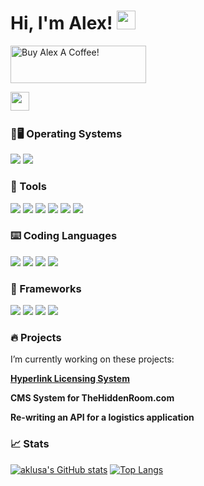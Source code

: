 # Hi, I'm Alex! <img src="https://raw.githubusercontent.com/aklusa022/wave.gif" width="30px">


<p align='left'>
<a href="https://www.buymeacoffee.com/aklusa" target="_blank"><img src="https://cdn.buymeacoffee.com/buttons/v2/default-blue.png" alt="Buy Alex A Coffee!" style="height: 60px !important;width: 217px !important;" ></a>
</p>
<p align='left'>
<a href="https://www.linkedin.com/in/alexander-klusa-2050b3225/"><img height="30" src="https://raw.githubusercontent.com/aklusa022/aklusa022/master/icons/logo-linkedin_white.png"></a>&nbsp;&nbsp;
</p>

### 🔧🖥️ Operating Systems

![](https://img.shields.io/badge/OS-Linux-informational?style=flat&logo=linux&logoColor=white&color=blue)
![](https://img.shields.io/badge/OS-Windows-informational?style=flat&logo=windows&logoColor=white&color=blue)

### 🔧 Tools
![](https://img.shields.io/badge/IDE-Intellij_Idea-informational?style=flat&logo=intellijidea&logoColor=white&color=purple) ![](https://img.shields.io/badge/IDE-Pycharm-informational?style=flat&logo=pycharm&logoColor=white&color=darkgreen) ![](https://img.shields.io/badge/IDE-Rider-informational?style=flat&logo=rider&logoColor=white&color=darkgreen) ![](https://img.shields.io/badge/Testing-Postman-informational?style=flat&logo=postman&logoColor=white&color=orange) ![](https://img.shields.io/badge/Hardware-Raspberry_Pi-informational?style=flat&logo=RaspberryPi&logoColor=white&color=red)
![](https://img.shields.io/badge/Text_Editor-Sublime_Text_3-informational?style=flat&logo=SublimeText&logoColor=white&color=orange)

### ⌨️ Coding Languages
![](https://img.shields.io/badge/Language-Javascript-informational?style=flat&logo=javascript&logoColor=yello&color=blue)
![](https://img.shields.io/badge/Language-Java-informational?style=flat&logo=java&logoColor=brown&color=brown)
![](https://img.shields.io/badge/Language-CSharp-informational?style=flat&logo=csharp&logoColor=blue&color=blue)
![](https://img.shields.io/badge/Language-Python-informational?style=flat&logo=python&logoColor=yellow&color=green)

### 🔨 Frameworks 

![](https://img.shields.io/badge/Framework-.NET_Framework_3.1-informational?style=flat&logo=dotnet&logoColor=white&color=darkblue)
![](https://img.shields.io/badge/Framework-NodeJS-informational?style=flat&logo=node.js&logoColor=white&color=darkblue)
![](https://img.shields.io/badge/Framework-React-informational?style=flat&logo=react&logoColor=white&color=darkblue)
![](https://img.shields.io/badge/Framework-Flask-informational?style=flat&logo=flask&logoColor=white&color=darkblue)



###  🔥 Projects
I’m currently working on these projects:

**[Hyperlink Licensing System](https://github.com/aklusa022/LicenseSystemWebApp)**

**CMS System for TheHiddenRoom.com**

**Re-writing an API for a logistics application**


### 📈 Stats

[![aklusa's GitHub stats](https://github-readme-stats.vercel.app/api?username=aklusa022&theme=github_dark&show_icons=true&count_private=true&hide=prs,issues&line_height=30)](https://github.com/aklusa022/aklusa022)
[![Top Langs](https://github-readme-stats.vercel.app/api/top-langs/?username=aklusa022&hide=html,batchfile,processing&theme=github_dark&langs_count=5)](https://github.com/aklusa022/aklusa022)


